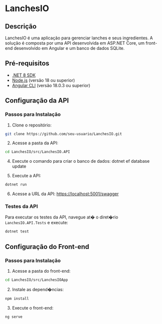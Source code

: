# LanchesIO

## Descrição

LanchesIO é uma aplicação para gerenciar lanches e seus ingredientes. A solução é composta por uma API desenvolvida em ASP.NET Core, um front-end desenvolvido em Angular e um banco de dados SQLite.

## Pré-requisitos

- [.NET 8 SDK](https://dotnet.microsoft.com/download/dotnet/8.0)
- [Node.js](https://nodejs.org/) (versão 18 ou superior)
- [Angular CLI](https://angular.io/cli) (versão 18.0.3 ou superior)


## Configuração da API

### Passos para Instalação

1. Clone o repositório:
```bash
git clone https://github.com/seu-usuario/LanchesIO.git
```
2. Acesse a pasta da API:
```bash
cd LanchesIO/src/LanchesIO.API
```

4. Execute o comando para criar o banco de dados:
dotnet ef database update

5. Execute a API:
```bash
dotnet run
```

6. Acesse a URL da API:
[https://localhost:5001/swagger](https://localhost:5001/swagger)



### Testes da API

Para executar os testes da API, navegue at� o diret�rio `LanchesIO.API.Tests` e execute:

```bash
dotnet test
```

## Configuração do Front-end

### Passos para Instalação

1. Acesse a pasta do front-end:
```bash
cd LanchesIO/src/LanchesIOApp
```
2. Instale as depend�ncias:
```bash
npm install
```

3. Execute o front-end:
```bash
ng serve
```


